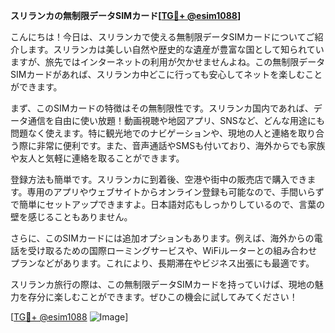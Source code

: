 **スリランカの無制限データSIMカード[[TG💪+ @esim1088](https://t.me/s/esim1088)]**

こんにちは！今日は、スリランカで使える無制限データSIMカードについてご紹介します。スリランカは美しい自然や歴史的な遺産が豊富な国として知られていますが、旅先ではインターネットの利用が欠かせませんよね。この無制限データSIMカードがあれば、スリランカ中どこに行っても安心してネットを楽しむことができます。

まず、このSIMカードの特徴はその無制限性です。スリランカ国内であれば、データ通信を自由に使い放題！動画視聴や地図アプリ、SNSなど、どんな用途にも問題なく使えます。特に観光地でのナビゲーションや、現地の人と連絡を取り合う際に非常に便利です。また、音声通話やSMSも付いており、海外からでも家族や友人と気軽に連絡を取ることができます。

登録方法も簡単です。スリランカに到着後、空港や街中の販売店で購入できます。専用のアプリやウェブサイトからオンライン登録も可能なので、手間いらずで簡単にセットアップできますよ。日本語対応もしっかりしているので、言葉の壁を感じることもありません。

さらに、このSIMカードには追加オプションもあります。例えば、海外からの電話を受け取るための国際ローミングサービスや、WiFiルーターとの組み合わせプランなどがあります。これにより、長期滞在やビジネス出張にも最適です。

スリランカ旅行の際は、この無制限データSIMカードを持っていけば、現地の魅力を存分に楽しむことができます。ぜひこの機会に試してみてください！

[[TG💪+ @esim1088](https://t.me/s/esim1088) ![Image](https://i.postimg.cc/Y0z9fWf4/image.png)]